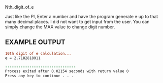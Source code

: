 Nth_digit_of_e

Just like the PI,
Enter a number and have the program generate e up to that many decimal places.
I did not want to get input from the user. 
You can simply change the MAX value to change digit number.


EXAMPLE OUTPUT
------------------------------------------------------------------------
```diff
10th digit of e calculation...
e = 2.7182818011

--------------------------------
Process exited after 0.02154 seconds with return value 0
Press any key to continue . . .

